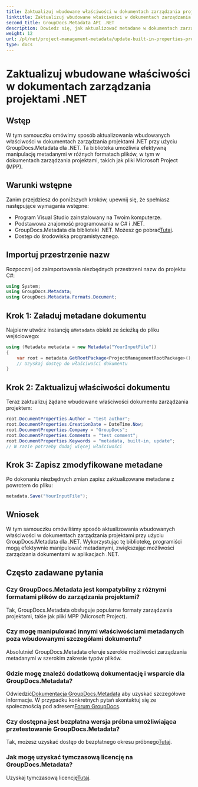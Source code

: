 ```yaml
---
title: Zaktualizuj wbudowane właściwości w dokumentach zarządzania projektami .NET
linktitle: Zaktualizuj wbudowane właściwości w dokumentach zarządzania projektami .NET
second_title: GroupDocs.Metadata API .NET
description: Dowiedz się, jak aktualizować metadane w dokumentach zarządzania projektami .NET za pomocą GroupDocs.Metadata dla platformy .NET. Usprawnij efektywnie zarządzanie dokumentami.
weight: 12
url: /pl/net/project-management-metadata/update-built-in-properties-project-management-documents/
type: docs
---
```

# Zaktualizuj wbudowane właściwości w dokumentach zarządzania projektami .NET

## Wstęp
W tym samouczku omówimy sposób aktualizowania wbudowanych właściwości w dokumentach zarządzania projektami .NET przy użyciu GroupDocs.Metadata dla .NET. Ta biblioteka umożliwia efektywną manipulację metadanymi w różnych formatach plików, w tym w dokumentach zarządzania projektami, takich jak pliki Microsoft Project (MPP).
## Warunki wstępne
Zanim przejdziesz do poniższych kroków, upewnij się, że spełniasz następujące wymagania wstępne:
- Program Visual Studio zainstalowany na Twoim komputerze.
- Podstawowa znajomość programowania w C# i .NET.
-  GroupDocs.Metadata dla biblioteki .NET. Możesz go pobrać[Tutaj](https://releases.groupdocs.com/metadata/net/).
- Dostęp do środowiska programistycznego.

## Importuj przestrzenie nazw
Rozpocznij od zaimportowania niezbędnych przestrzeni nazw do projektu C#:
```csharp
using System;
using GroupDocs.Metadata;
using GroupDocs.Metadata.Formats.Document;
```
## Krok 1: Załaduj metadane dokumentu
 Najpierw utwórz instancję a`Metadata` obiekt ze ścieżką do pliku wejściowego:
```csharp
using (Metadata metadata = new Metadata("YourInputFile"))
{
    var root = metadata.GetRootPackage<ProjectManagementRootPackage>();
    // Uzyskaj dostęp do właściwości dokumentu
}
```
## Krok 2: Zaktualizuj właściwości dokumentu
Teraz zaktualizuj żądane wbudowane właściwości dokumentu zarządzania projektem:
```csharp
root.DocumentProperties.Author = "test author";
root.DocumentProperties.CreationDate = DateTime.Now;
root.DocumentProperties.Company = "GroupDocs";
root.DocumentProperties.Comments = "test comment";
root.DocumentProperties.Keywords = "metadata, built-in, update";
// W razie potrzeby dodaj więcej właściwości
```
## Krok 3: Zapisz zmodyfikowane metadane
Po dokonaniu niezbędnych zmian zapisz zaktualizowane metadane z powrotem do pliku:
```csharp
metadata.Save("YourInputFile");
```

## Wniosek
W tym samouczku omówiliśmy sposób aktualizowania wbudowanych właściwości w dokumentach zarządzania projektami przy użyciu GroupDocs.Metadata dla .NET. Wykorzystując tę bibliotekę, programiści mogą efektywnie manipulować metadanymi, zwiększając możliwości zarządzania dokumentami w aplikacjach .NET.

## Często zadawane pytania
### Czy GroupDocs.Metadata jest kompatybilny z różnymi formatami plików do zarządzania projektami?
Tak, GroupDocs.Metadata obsługuje popularne formaty zarządzania projektami, takie jak pliki MPP (Microsoft Project).
### Czy mogę manipulować innymi właściwościami metadanych poza wbudowanymi szczegółami dokumentu?
Absolutnie! GroupDocs.Metadata oferuje szerokie możliwości zarządzania metadanymi w szerokim zakresie typów plików.
### Gdzie mogę znaleźć dodatkową dokumentację i wsparcie dla GroupDocs.Metadata?
 Odwiedzić[Dokumentacja GroupDocs.Metadata](https://tutorials.groupdocs.com/metadata/net/) aby uzyskać szczegółowe informacje. W przypadku konkretnych pytań skontaktuj się ze społecznością pod adresem[Forum GroupDocs](https://forum.groupdocs.com/c/metadata/14).
### Czy dostępna jest bezpłatna wersja próbna umożliwiająca przetestowanie GroupDocs.Metadata?
 Tak, możesz uzyskać dostęp do bezpłatnego okresu próbnego[Tutaj](https://releases.groupdocs.com/).
### Jak mogę uzyskać tymczasową licencję na GroupDocs.Metadata?
 Uzyskaj tymczasową licencję[Tutaj](https://purchase.groupdocs.com/temporary-license/).
